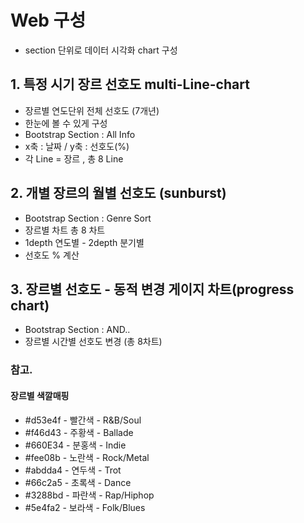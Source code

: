 # Web 구성
- section 단위로 데이터 시각화 chart 구성

## 1. 특정 시기 장르 선호도 multi-Line-chart
- 장르별 연도단위 전체 선호도 (7개년) 
- 한눈에 볼 수 있게 구성
-  Bootstrap Section : All Info
- x축 : 날짜 / y축 : 선호도(%) 
- 각 Line = 장르 , 총 8 Line
 
## 2. 개별 장르의 월별 선호도 (sunburst)
- Bootstrap Section : Genre Sort
- 장르별 차트 총 8 차트
- 1depth 연도별 - 2depth 분기별 
- 선호도 % 계산

## 3. 장르별 선호도 - 동적 변경 게이지 차트(progress chart)
- Bootstrap Section :  AND..
- 장르별 시간별 선호도 변경 (총 8차트)

### 참고.  
#### 장르별 색깔매핑
   - #d53e4f - 빨간색 - R&B/Soul
   - #f46d43 - 주황색 - Ballade
   - #660E34 - 분홍색 - Indie
   - #fee08b - 노란색 - Rock/Metal
   - #abdda4 - 연두색 - Trot
   - #66c2a5 - 초록색 - Dance
   - #3288bd - 파란색 - Rap/Hiphop
   - #5e4fa2 - 보라색 - Folk/Blues